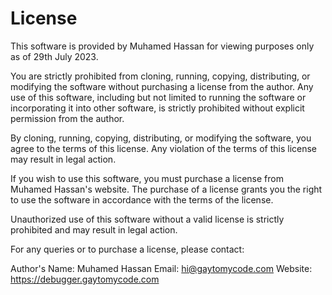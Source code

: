 # License

This software is provided by Muhamed Hassan for viewing purposes only as of 29th July 2023.

You are strictly prohibited from cloning, running, copying, distributing, or modifying the software without purchasing a license from the author. Any use of this software, including but not limited to running the software or incorporating it into other software, is strictly prohibited without explicit permission from the author.

By cloning, running, copying, distributing, or modifying the software, you agree to the terms of this license. Any violation of the terms of this license may result in legal action.

If you wish to use this software, you must purchase a license from Muhamed Hassan's website. The purchase of a license grants you the right to use the software in accordance with the terms of the license.

Unauthorized use of this software without a valid license is strictly prohibited and may result in legal action.

For any queries or to purchase a license, please contact:

Author's Name: Muhamed Hassan
Email: hi@gaytomycode.com
Website: https://debugger.gaytomycode.com
